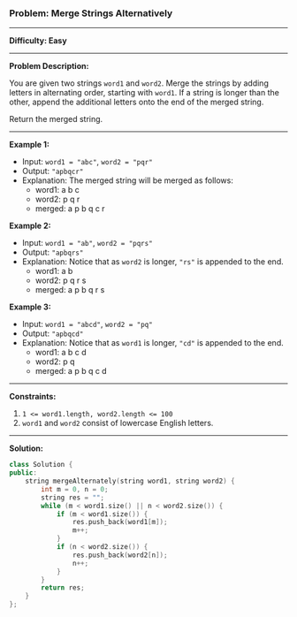 ### Problem: Merge Strings Alternatively

---

**Difficulty: Easy**

---

**Problem Description:**

You are given two strings `word1` and `word2`. Merge the strings by adding letters in alternating order, starting with `word1`. If a string is longer than the other, append the additional letters onto the end of the merged string.

Return the merged string.

---

**Example 1:**

- Input: `word1 = "abc"`, `word2 = "pqr"`
- Output: `"apbqcr"`
- Explanation: The merged string will be merged as follows:
  - word1:  a   b   c
  - word2:    p   q   r
  - merged: a p b q c r

**Example 2:**

- Input: `word1 = "ab"`, `word2 = "pqrs"`
- Output: `"apbqrs"`
- Explanation: Notice that as `word2` is longer, `"rs"` is appended to the end.
  - word1:  a   b 
  - word2:    p   q   r   s
  - merged: a p b q   r   s

**Example 3:**

- Input: `word1 = "abcd"`, `word2 = "pq"`
- Output: `"apbqcd"`
- Explanation: Notice that as `word1` is longer, `"cd"` is appended to the end.
  - word1:  a   b   c   d
  - word2:    p   q 
  - merged: a p b q c   d

---

**Constraints:**

1. `1 <= word1.length, word2.length <= 100`
2. `word1` and `word2` consist of lowercase English letters.

---

**Solution:**

```cpp
class Solution {
public:
    string mergeAlternately(string word1, string word2) {
        int m = 0, n = 0;
        string res = "";
        while (m < word1.size() || n < word2.size()) {
            if (m < word1.size()) {
                res.push_back(word1[m]);
                m++;
            }
            if (n < word2.size()) {
                res.push_back(word2[n]);
                n++;
            }
        }
        return res;
    }
};
```